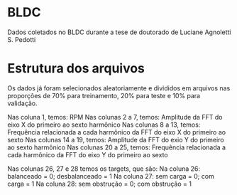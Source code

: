 # BLDC
Dados coletados no BLDC durante a tese de doutorado de Luciane Agnoletti S. Pedotti

# Estrutura dos arquivos
Os dados já foram selecionados aleatoriamente e divididos em arquivos nas proporções de 70% para treinamento, 20% para teste e 10% para validação.

Nas coluna 1, temos: RPM
Nas colunas 2 a 7, temos: Amplitude da FFT do eixo X do primeiro ao sexto harmônico
Nas colunas 8 a 13, temos: Frequência relacionada a cada harmônico da FFT do eixo X do primeiro ao sexto
Nas colunas 14 a 19, temos: Amplitude da FFT do exio Y do primeiro ao sexto harmônico
Nas colunas 20 a 25, temos: Frequência relacionada a cada harmônico da FFT do eixo Y do primeiro ao sexto

Nas colunas 26, 27 e 28 temos os targets, que são:
Na coluna 26: balanceado = 0; desbalanceado = 1
Na coluna 27: sem carga = 0; com carga = 1
Na coluna 28: sem obstrução = 0; com obstrução = 1
